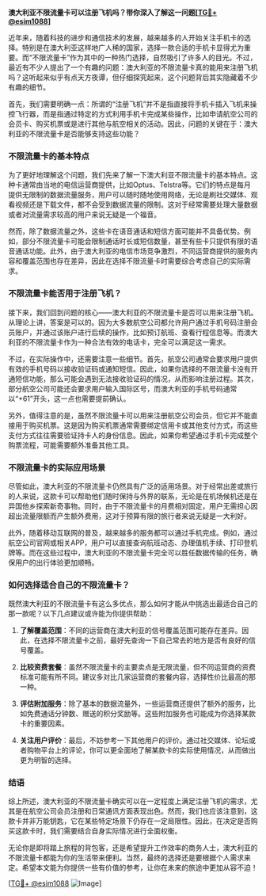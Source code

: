 **澳大利亚不限流量卡可以注册飞机吗？带你深入了解这一问题[[TG💪+ @esim1088](https://t.me/s/esim1088)]**

近年来，随着科技的进步和通信技术的发展，越来越多的人开始关注手机卡的选择。特别是在澳大利亚这样地广人稀的国家，选择一款合适的手机卡显得尤为重要。而“不限流量卡”作为其中的一种热门选择，自然吸引了许多人的目光。不过，最近有不少人提出了一个有趣的问题：澳大利亚的不限流量卡真的能用来注册飞机吗？这听起来似乎有点天方夜谭，但仔细探究起来，这个问题背后其实隐藏着不少有趣的细节。

首先，我们需要明确一点：所谓的“注册飞机”并不是指直接将手机卡插入飞机来操控飞行器，而是指通过特定的方式利用手机卡完成某些操作，比如申请航空公司的会员卡、购买机票或是进行其他与航空相关的活动。因此，问题的关键在于：澳大利亚的不限流量卡是否能够支持这些功能？

### 不限流量卡的基本特点

为了更好地理解这个问题，我们先来了解一下澳大利亚不限流量卡的基本特点。这种卡通常由当地的电信运营商提供，比如Optus、Telstra等。它们的特点是每月提供无限制的数据流量服务，用户可以随时随地使用网络，无论是刷社交媒体、观看视频还是下载文件，都不会受到数据流量的限制。这对于经常需要处理大量数据或者对流量需求较高的用户来说无疑是一个福音。

然而，除了数据流量之外，这些卡在语音通话和短信方面可能并不具备优势。例如，部分不限流量卡可能会限制通话时长或短信数量，甚至有些卡只提供有限的语音通话功能。此外，由于澳大利亚的电信市场竞争激烈，不同运营商提供的服务内容和覆盖范围也存在差异，因此在选择不限流量卡时需要综合考虑自己的实际需求。

### 不限流量卡能否用于注册飞机？

接下来，我们回到问题的核心——澳大利亚的不限流量卡是否可以用来注册飞机。从理论上讲，答案是可以的。因为大多数航空公司都允许用户通过手机号码注册会员账户，并通过该账户进行后续的操作，比如预订航班、查看行程信息等。而澳大利亚的不限流量卡作为一种合法有效的电话卡，完全可以满足这一需求。

不过，在实际操作中，还需要注意一些细节。首先，航空公司通常会要求用户提供有效的手机号码以接收验证码或通知短信。因此，如果你选择的不限流量卡没有开通短信功能，那么可能会遇到无法接收验证码的情况，从而影响注册过程。其次，部分航空公司可能还会要求用户输入国际区号，而澳大利亚的手机号码通常以“+61”开头，这一点也需要提前确认。

另外，值得注意的是，虽然不限流量卡可以用来注册航空公司会员，但它并不能直接用于购买机票。这是因为购买机票通常需要绑定信用卡或其他支付方式，而这些支付方式往往需要验证持卡人的身份信息。因此，如果你希望通过手机卡完成整个购票流程，可能需要额外准备其他工具。

### 不限流量卡的实际应用场景

尽管如此，澳大利亚的不限流量卡仍然具有广泛的适用场景。对于经常出差或旅行的人来说，这款卡可以帮助他们随时保持与外界的联系，无论是在机场候机还是在异国他乡探索新奇事物。同时，由于不限流量卡的月费相对固定，用户无需担心因超出流量限额而产生额外费用，这对于预算有限的旅行者来说无疑是一大利好。

此外，随着移动互联网的普及，越来越多的服务都可以通过手机完成。例如，通过航空公司官网或相关APP，用户可以直接查询航班动态、办理值机手续、打印登机牌等。而在这些过程中，澳大利亚的不限流量卡完全可以胜任数据传输的任务，确保用户的出行体验更加顺畅。

### 如何选择适合自己的不限流量卡？

既然澳大利亚的不限流量卡有这么多优点，那么如何才能从中挑选出最适合自己的那一款呢？以下几点建议或许能为你提供帮助：

1. **了解覆盖范围**：不同的运营商在澳大利亚的信号覆盖范围可能存在差异。因此，在选择不限流量卡之前，最好先查询一下自己常去的地方是否有良好的信号覆盖。
   
2. **比较资费套餐**：虽然不限流量卡的主要卖点是无限流量，但不同运营商的资费标准可能有所不同。建议多对比几家运营商的套餐内容，选择性价比最高的那一种。

3. **评估附加服务**：除了基本的数据流量外，一些运营商还提供了额外的服务，比如免费通话分钟数、赠送的积分奖励等。这些附加服务也可能成为你选择某款卡的重要因素。

4. **关注用户评价**：最后，不妨参考一下其他用户的评价。通过社交媒体、论坛或者购物平台上的评论，你可以更全面地了解某款卡的实际使用情况，从而做出更为明智的选择。

### 结语

综上所述，澳大利亚的不限流量卡确实可以在一定程度上满足注册飞机的需求，尤其是在航空公司会员注册和日常通讯方面表现出色。然而，我们也应该注意到，这款卡并非万能钥匙，它在某些特定场景下仍存在一定局限性。因此，在决定是否购买这款卡时，我们需要结合自身实际情况进行全面权衡。

无论你是即将踏上旅程的背包客，还是希望提升工作效率的商务人士，澳大利亚的不限流量卡都能为你的生活带来便利。当然，最终的选择还是要根据个人需求来定。希望本文能为你提供一些有价值的参考，让你在未来的旅途中更加从容不迫！

[[TG💪+ @esim1088](https://t.me/s/esim1088) ![Image](https://i.postimg.cc/4NQfJmqS/Snipaste-2025-05-13-00-14-12.png)]